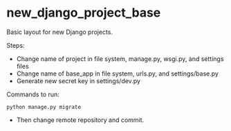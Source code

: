 # new_django_project_base
Basic layout for new Django projects.

Steps:
- Change name of project in file system, manage.py, wsgi.py, and settings files
- Change name of base_app in file system, urls.py, and settings/base.py
- Generate new secret key in settings/dev.py


Commands to run:
```
python manage.py migrate
```

- Then change remote repository and commit.

